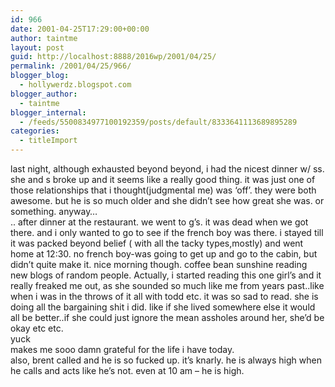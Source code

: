 ```yaml
---
id: 966
date: 2001-04-25T17:29:00+00:00
author: taintme
layout: post
guid: http://localhost:8888/2016wp/2001/04/25/
permalink: /2001/04/25/966/
blogger_blog:
  - hollywerdz.blogspot.com
blogger_author:
  - taintme
blogger_internal:
  - /feeds/5500834977100192359/posts/default/8333641113689895289
categories:
  - titleImport
---
```

last night, although exhausted beyond beyond, i had the nicest dinner w/ ss. she and s broke up and it seems like a really good thing. it was just one of those relationships that i thought(judgmental me) was &#8216;off&#8217;. they were both awesome. but he is so much older and she didn&#8217;t see how great she was. or something. anyway&#8230;  
.. after dinner at the restaurant. we went to g&#8217;s. it was dead when we got there. and i only wanted to go to see if the french boy was there. i stayed till it was packed beyond belief ( with all the tacky types,mostly) and went home at 12:30. no french boy-was going to get up and go to the cabin, but didn&#8217;t quite make it. nice morning though. coffee bean sunshine reading new blogs of random people. Actually, i started reading this one girl&#8217;s and it really freaked me out, as she sounded so much like me from years past..like when i was in the throws of it all with todd etc. it was so sad to read. she is doing all the bargaining shit i did. like if she lived somewhere else it would all be better..if she could just ignore the mean assholes around her, she&#8217;d be okay etc etc.  
yuck   
makes me sooo damn grateful for the life i have today.  
also, brent called and he is so fucked up. it&#8217;s knarly. he is always high when he calls and acts like he&#8217;s not. even at 10 am &#8211; he is high.